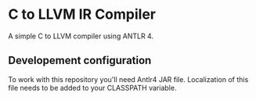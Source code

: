# C to LLVM IR Compiler
A simple C to LLVM compiler using ANTLR 4. 


## Developement configuration
To work with this repository you'll need Antlr4 JAR file. Localization of this file needs to be added to your CLASSPATH variable.